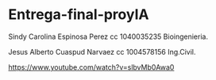 # Entrega-final-proyIA
Sindy Carolina Espinosa Perez cc 1040035235 Bioingenieria.

Jesus Alberto Cuaspud Narvaez cc 1004578156 Ing.Civil.

https://www.youtube.com/watch?v=slbvMb0Awa0
